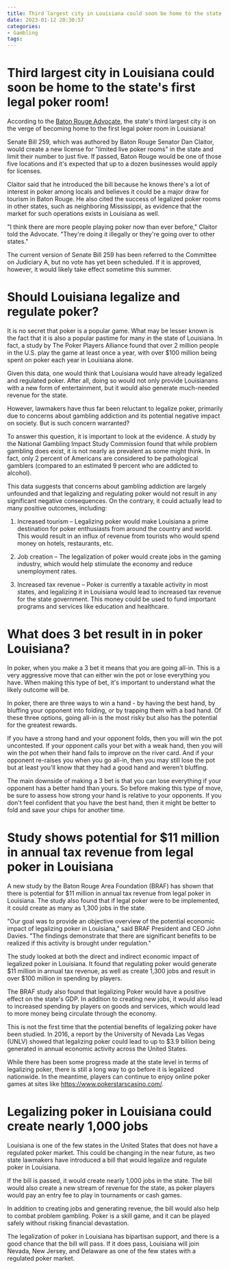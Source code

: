 ```yaml
---
title: Third largest city in Louisiana could soon be home to the state's first legal poker room!
date: 2023-01-12 20:30:57
categories:
- Gambling
tags:
---
```



#  Third largest city in Louisiana could soon be home to the state's first legal poker room!

According to the <a href="http://www.nola.com/politics/index.ssf/2017/07/baton_rouge_poker_room_sb259.html">Baton Rouge Advocate</a>, the state's third largest city is on the verge of becoming home to the first legal poker room in Louisiana!

Senate Bill 259, which was authored by Baton Rouge Senator Dan Claitor, would create a new license for "limited live poker rooms" in the state and limit their number to just five. If passed, Baton Rouge would be one of those five locations and it's expected that up to a dozen businesses would apply for licenses.

Claitor said that he introduced the bill because he knows there's a lot of interest in poker among locals and believes it could be a major draw for tourism in Baton Rouge. He also cited the success of legalized poker rooms in other states, such as neighboring Mississippi, as evidence that the market for such operations exists in Louisiana as well.

"I think there are more people playing poker now than ever before," Claitor told the Advocate. "They're doing it illegally or they're going over to other states."

The current version of Senate Bill 259 has been referred to the Committee on Judiciary A, but no vote has yet been scheduled. If it is approved, however, it would likely take effect sometime this summer.

#  Should Louisiana legalize and regulate poker?

It is no secret that poker is a popular game. What may be lesser known is the fact that it is also a popular pastime for many in the state of Louisiana. In fact, a study by The Poker Players Alliance found that over 2 million people in the U.S. play the game at least once a year, with over $100 million being spent on poker each year in Louisiana alone.

Given this data, one would think that Louisiana would have already legalized and regulated poker. After all, doing so would not only provide Louisianans with a new form of entertainment, but it would also generate much-needed revenue for the state.

However, lawmakers have thus far been reluctant to legalize poker, primarily due to concerns about gambling addiction and its potential negative impact on society. But is such concern warranted?

To answer this question, it is important to look at the evidence. A study by the National Gambling Impact Study Commission found that while problem gambling does exist, it is not nearly as prevalent as some might think. In fact, only 2 percent of Americans are considered to be pathological gamblers (compared to an estimated 9 percent who are addicted to alcohol).

This data suggests that concerns about gambling addiction are largely unfounded and that legalizing and regulating poker would not result in any significant negative consequences. On the contrary, it could actually lead to many positive outcomes, including:

1) Increased tourism – Legalizing poker would make Louisiana a prime destination for poker enthusiasts from around the country and world. This would result in an influx of revenue from tourists who would spend money on hotels, restaurants, etc.

2) Job creation – The legalization of poker would create jobs in the gaming industry, which would help stimulate the economy and reduce unemployment rates.

3) Increased tax revenue – Poker is currently a taxable activity in most states, and legalizing it in Louisiana would lead to increased tax revenue for the state government. This money could be used to fund important programs and services like education and healthcare.

#  What does 3 bet result in in poker Louisiana?

In poker, when you make a 3 bet it means that you are going all-in. This is a very aggressive move that can either win the pot or lose everything you have. When making this type of bet, it's important to understand what the likely outcome will be.

In poker, there are three ways to win a hand - by having the best hand, by bluffing your opponent into folding, or by trapping them with a bad hand. Of these three options, going all-in is the most risky but also has the potential for the greatest rewards.

If you have a strong hand and your opponent folds, then you will win the pot uncontested. If your opponent calls your bet with a weak hand, then you will win the pot when their hand fails to improve on the river card. And if your opponent re-raises you when you go all-in, then you may still lose the pot but at least you'll know that they had a good hand and weren't bluffing.

The main downside of making a 3 bet is that you can lose everything if your opponent has a better hand than yours. So before making this type of move, be sure to assess how strong your hand is relative to your opponents. If you don't feel confident that you have the best hand, then it might be better to fold and save your chips for another time.

#  Study shows potential for $11 million in annual tax revenue from legal poker in Louisiana

A new study by the Baton Rouge Area Foundation (BRAF) has shown that there is potential for $11 million in annual tax revenue from legal poker in Louisiana. The study also found that if legal poker were to be implemented, it could create as many as 1,300 jobs in the state.

"Our goal was to provide an objective overview of the potential economic impact of legalizing poker in Louisiana," said BRAF President and CEO John Davies. "The findings demonstrate that there are significant benefits to be realized if this activity is brought under regulation."

The study looked at both the direct and indirect economic impact of legalized poker in Louisiana. It found that regulating poker would generate $11 million in annual tax revenue, as well as create 1,300 jobs and result in over $100 million in spending by players.

The BRAF study also found that legalizing Poker would have a positive effect on the state's GDP. In addition to creating new jobs, it would also lead to increased spending by players on goods and services, which would lead to more money being circulate through the economy.

This is not the first time that the potential benefits of legalizing poker have been studied. In 2016, a report by the University of Nevada Las Vegas (UNLV) showed that legalizing poker could lead to up to $3.9 billion being generated in annual economic activity across the United States.

While there has been some progress made at the state level in terms of legalizing poker, there is still a long way to go before it is legalized nationwide. In the meantime, players can continue to enjoy online poker games at sites like https://www.pokerstarscasino.com/.

#  Legalizing poker in Louisiana could create nearly 1,000 jobs

Louisiana is one of the few states in the United States that does not have a regulated poker market. This could be changing in the near future, as two state lawmakers have introduced a bill that would legalize and regulate poker in Louisiana.

If the bill is passed, it would create nearly 1,000 jobs in the state. The bill would also create a new stream of revenue for the state, as poker players would pay an entry fee to play in tournaments or cash games.

In addition to creating jobs and generating revenue, the bill would also help to combat problem gambling. Poker is a skill game, and it can be played safely without risking financial devastation.

The legalization of poker in Louisiana has bipartisan support, and there is a good chance that the bill will pass. If it does pass, Louisiana will join Nevada, New Jersey, and Delaware as one of the few states with a regulated poker market.